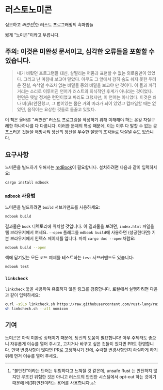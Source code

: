 # 러스토노미콘

심오하고 *비안전*[^1]한 러스트 프로그래밍의 흑마법들

짧게 "노미콘"이라고 부릅니다.

## 주의: 이것은 미완성 문서이고, 심각한 오류들을 포함할 수 있습니다.

> 내가 바랐던 프로그램들 대신, 살떨리는 어둠과 표현할 수 없는 외로움만이 있었다. 그리고 난 마침내 보고야 말았다.
  아무도 그 앞에서 감히 숨도 쉬지 못한 두려운 진실, 속삭일 수조차 없는 비밀들 중의 비밀을 보고야 만 것이다.
  이 돌과 끼긱거리는 소리로 이루어진 언어가 러스트의 의식적인 후계가 아니라는 것이었다. 런던은 옛날 정겨운
  런던이었고 파리도 그랬지만, 이 언어는 아니었다. 이것은 꽤나 비(非)안전했고,
  그 뻗어있는 몸은 거의 미라가 되어 있었고 컴파일할 때는 없었던, 움직이는 요상한 것들로 들끓고 있었다.

이 책은 올바른 *"비안전"* 러스트 프로그램을 작성하기 위해 이해해야 하는 온갖 자질구레한 하나하나를 다 다룹니다.
이러한 문제의 특성 때문에, 이는 이루 다 말할 수 없는 공포스러운 것들을 해방시켜 당신의 정신을 무수한 절망의 조각들로 박살낼 수도 있습니다.

## 요구사항

노미콘을 빌드하기 위해서는 [mdBook]이 필요합니다. 설치하려면 다음과 같이 입력하세요:

[mdBook]: https://github.com/rust-lang/mdBook

```bash
cargo install mdbook
```

### `mdbook` 사용법

노미콘을 빌드하려면 `build` 서브커맨드를 사용하세요:

```bash
mdbook build
```

결과물은 `book` 디렉토리에 위치할 것입니다. 이 결과물을 보려면, `index.html` 파일을 웹 브라우저에서 여세요.
`--open` 플래그를 `mdbook build`에 사용하면 (성공한다면) 기본 브라우저에서 인덱스 페이지를 엽니다. 마치 `cargo doc --open`처럼요:

```bash
mdbook build --open
```

책에 담겨있는 모든 코드 예제를 테스트하는 `test` 서브커맨드도 있습니다:

```bash
mdbook test
```

### `linkcheck`

`linkcheck` 툴을 사용하여 유효하지 않은 링크를 검증합니다.
로컬에서 실행하려면 다음과 같이 입력하세요:

```sh
curl -sSLo linkcheck.sh https://raw.githubusercontent.com/rust-lang/rust/master/src/tools/linkchecker/linkcheck.sh
sh linkcheck.sh --all nomicon
```

## 기여

노미콘은 아직 미완성 상태이기 때문에, 당신의 도움이 필요합니다!
아무 주제라도 좋으니 자유롭게 이슈를 열어 주시고, 고치거나 바꾸고 싶은 것들이 있다면 PR도 환영합니다.
만약 변경사항이 많다면 PR로 고생하시기 전에, 수락할 변경사항인지 확실하게 하기 위해 먼저 이슈를 열어 주세요.


[^1]: "불안전"이라는 단어는 위험하다고 느껴질 것 같은데, unsafe Rust 는 안전하지 않지만 무조건 위험한 것은 아니고 러스트의 안전한 시스템에서 opt-out 하는 것이기 때문에 비(非)안전이라는 용어를 사용합니다.
